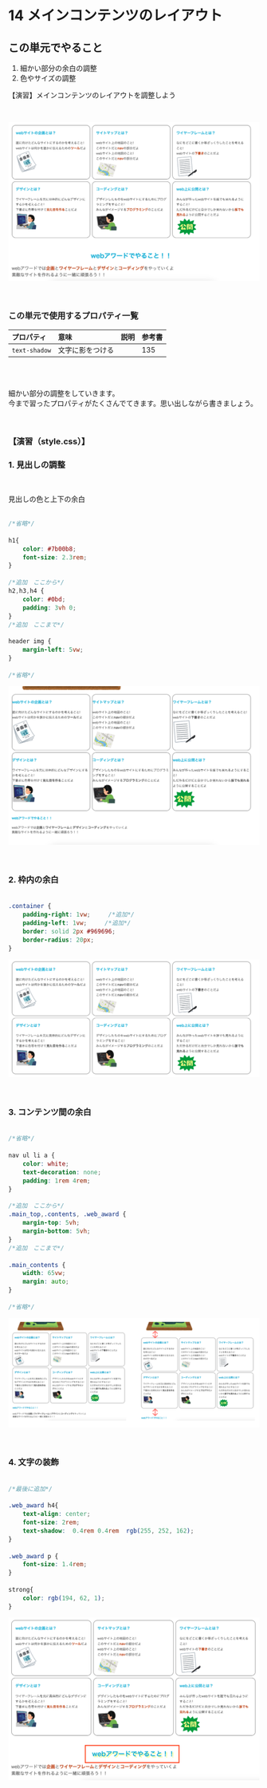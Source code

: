 # **14 メインコンテンツのレイアウト**

## **この単元でやること**

1. 細かい部分の余白の調整
2. 色やサイズの調整

【演習】メインコンテンツのレイアウトを調整しよう

<br>

![html](img/14_img01.png)

<br>

### **この単元で使用するプロパティ一覧**

|  プロパティ  |  意味  | 説明  | 参考書  |
| :---- | :---- | ---- | ---- |
|  `text-shadow`  |  文字に影をつける  |    | 135 |

<br><br>

細かい部分の調整をしていきます。  
今まで習ったプロパティがたくさんでてきます。思い出しながら書きましょう。

<br>

### **【演習（style.css）】**

### **1. 見出しの調整**

<br>

見出しの色と上下の余白

```css

/*省略*/

h1{
    color: #7b00b8;
    font-size: 2.3rem;
}

/*追加　ここから*/
h2,h3,h4 {
    color: #0bd;
    padding: 3vh 0;
}
/*追加　ここまで*/

header img {
    margin-left: 5vw;
}

/*省略*/

```

![html](img/14_img02.png)

<br>

### **2. 枠内の余白**

```css

.container {
    padding-right: 1vw;     /*追加*/
    padding-left: 1vw;     /*追加*/
    border: solid 2px #969696;
    border-radius: 20px;
}

```

![html](img/14_img03.png)

<br>

### **3. コンテンツ間の余白**

```css

/*省略*/

nav ul li a {
    color: white;
    text-decoration: none;
    padding: 1rem 4rem;
}

/*追加　ここから*/
.main_top,.contents, .web_award {
    margin-top: 5vh;
    margin-bottom: 5vh;
}
/*追加　ここまで*/

.main_contents {
    width: 65vw;
    margin: auto;
}

/*省略*/

```

![html](img/14_img04.png)

<br>

### **4. 文字の装飾**


```css

/*最後に追加*/

.web_award h4{
    text-align: center;
    font-size: 2rem;
    text-shadow:  0.4rem 0.4rem  rgb(255, 252, 162);
}

.web_award p {
    font-size: 1.4rem;
}

strong{
    color: rgb(194, 62, 1);
}

```



![html](img/14_img05.png)

<br><br>